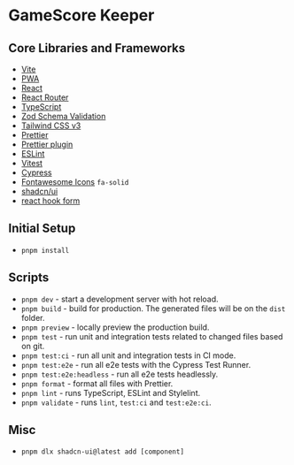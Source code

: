 # GameScore Keeper

## Core Libraries and Frameworks

- [Vite](https://vitejs.dev)
- [PWA](https://github.com/antfu/vite-plugin-pwa)
- [React](https://reactjs.org)
- [React Router](https://reactrouter.com/en/main)
- [TypeScript](https://www.typescriptlang.org)
- [Zod Schema Validation](https://zod.dev/)
- [Tailwind CSS v3](https://tailwindcss.com)
- [Prettier](https://prettier.io)
- [Prettier plugin](https://github.com/tailwindlabs/prettier-plugin-tailwindcss)
- [ESLint](https://eslint.org)
- [Vitest](https://vitest.dev/)
- [Cypress](https://www.cypress.io)
- [Fontawesome Icons](https://fontawesome.com/search?o=r&m=free) `fa-solid`
- [shadcn/ui](https://ui.shadcn.com/)
- [react hook form](https://react-hook-form.com/docs/)

## Initial Setup

- `pnpm install`

## Scripts

- `pnpm dev` - start a development server with hot reload.
- `pnpm build` - build for production. The generated files will be on the `dist` folder.
- `pnpm preview` - locally preview the production build.
- `pnpm test` - run unit and integration tests related to changed files based on git.
- `pnpm test:ci` - run all unit and integration tests in CI mode.
- `pnpm test:e2e` - run all e2e tests with the Cypress Test Runner.
- `pnpm test:e2e:headless` - run all e2e tests headlessly.
- `pnpm format` - format all files with Prettier.
- `pnpm lint` - runs TypeScript, ESLint and Stylelint.
- `pnpm validate` - runs `lint`, `test:ci` and `test:e2e:ci`.

## Misc

- `pnpm dlx shadcn-ui@latest add [component]`
